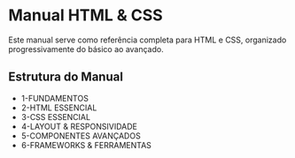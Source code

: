 # Manual HTML & CSS
Este manual serve como referência completa para HTML e CSS, organizado progressivamente do básico ao avançado.

## Estrutura do Manual
- 1-FUNDAMENTOS
- 2-HTML ESSENCIAL
- 3-CSS ESSENCIAL
- 4-LAYOUT & RESPONSIVIDADE
- 5-COMPONENTES AVANÇADOS
- 6-FRAMEWORKS & FERRAMENTAS

